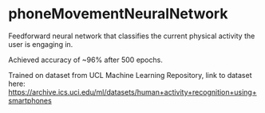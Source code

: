 # phoneMovementNeuralNetwork
Feedforward neural network that classifies the current physical activity the user is engaging in.

Achieved accuracy of ~96% after 500 epochs.

Trained on dataset from UCL Machine Learning Repository, link to dataset here: https://archive.ics.uci.edu/ml/datasets/human+activity+recognition+using+smartphones
